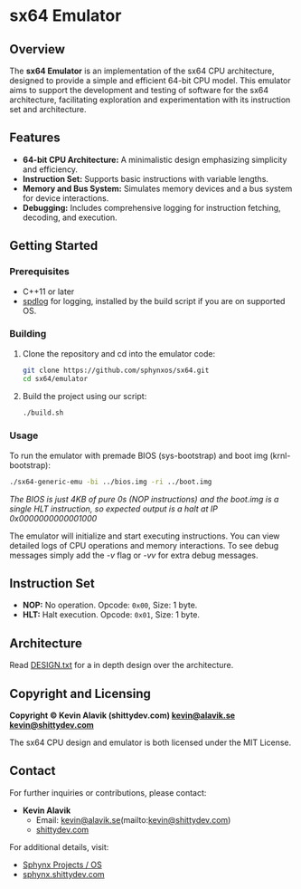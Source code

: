 # sx64 Emulator

## Overview

The **sx64 Emulator** is an implementation of the sx64 CPU architecture, designed to provide a simple and efficient 64-bit CPU model. This emulator aims to support the development and testing of software for the sx64 architecture, facilitating exploration and experimentation with its instruction set and architecture.

## Features

- **64-bit CPU Architecture:** A minimalistic design emphasizing simplicity and efficiency.
- **Instruction Set:** Supports basic instructions with variable lengths.
- **Memory and Bus System:** Simulates memory devices and a bus system for device interactions.
- **Debugging:** Includes comprehensive logging for instruction fetching, decoding, and execution.

## Getting Started

### Prerequisites

- C++11 or later
- [spdlog](https://github.com/gabime/spdlog) for logging, installed by the build script if you are on supported OS.

### Building

1. Clone the repository and cd into the emulator code:

    ```bash
    git clone https://github.com/sphynxos/sx64.git
    cd sx64/emulator
    ```

2. Build the project using our script:

    ```bash
    ./build.sh
    ```

### Usage

To run the emulator with premade BIOS (sys-bootstrap) and boot img (krnl-bootstrap):

```bash
./sx64-generic-emu -bi ../bios.img -ri ../boot.img
```
*The BIOS is just 4KB of pure 0s (NOP instructions) and the boot.img is a single HLT instruction, so expected output is a halt at IP 0x0000000000001000*

The emulator will initialize and start executing instructions. You can view detailed logs of CPU operations and memory interactions. To see debug messages simply add the *-v* flag or *-vv* for extra debug messages.

## Instruction Set

- **NOP:** No operation. Opcode: `0x00`, Size: 1 byte.
- **HLT:** Halt execution. Opcode: `0x01`, Size: 1 byte.

## Architecture

Read [DESIGN.txt](https://github.com/sphynxos/sx64/tree/main/DESIGN.txt) for a in depth design over the architecture.

## Copyright and Licensing

**Copyright © Kevin Alavik (shittydev.com) <kevin@alavik.se> <kevin@shittydev.com>**

The sx64 CPU design and emulator is both licensed under the MIT License.

## Contact

For further inquiries or contributions, please contact:

- **Kevin Alavik**
  - Email: [kevin@alavik.se](mailto:kevin@alavik.se)(mailto:kevin@shittydev.com)
  - [shittydev.com](https://shittydev.com)

For additional details, visit:

- [Sphynx Projects / OS](https://github.com/sphynxos)
- [sphynx.shittydev.com](https://sphynx.shittydev.com)